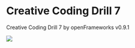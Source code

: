 # Creative Coding Drill 7
Creative Coding Drill 7 by openFrameworks v0.9.1

<img src="http://dev.tkmh.me/wp/wp-content/uploads/2016/02/drill7Img.png">

